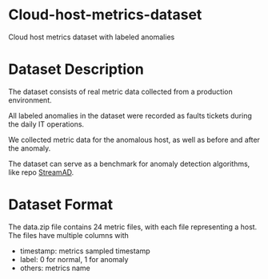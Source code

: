 # Cloud-host-metrics-dataset
Cloud host metrics dataset with labeled anomalies


# Dataset Description


The dataset consists of real metric data collected from a production environment.

All labeled anomalies in the dataset were recorded as faults tickets during the daily IT operations.

We collected metric data for the anomalous host, as well as before and after the anomaly.

The dataset can serve as a benchmark for anomaly detection algorithms, like repo [StreamAD](https://github.com/Fengrui-Liu/StreamAD).


# Dataset Format


The data.zip file contains 24 metric files, with each file representing a host.
The files have multiple columns with

* timestamp: metrics sampled timestamp
* label: 0 for normal, 1 for anomaly
* others: metrics name
